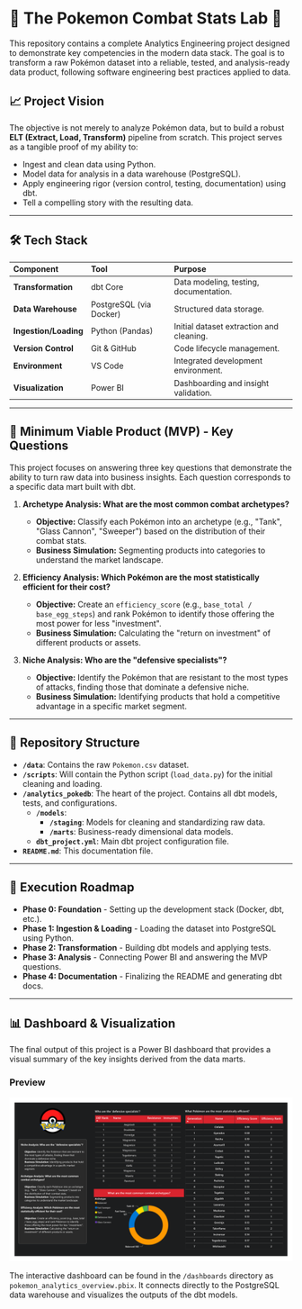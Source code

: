 # 🚧 The Pokemon Combat Stats Lab 🚧

This repository contains a complete Analytics Engineering project designed to demonstrate key competencies in the modern data stack. The goal is to transform a raw Pokémon dataset into a reliable, tested, and analysis-ready data product, following software engineering best practices applied to data.

## 📈 Project Vision

The objective is not merely to analyze Pokémon data, but to build a robust **ELT (Extract, Load, Transform)** pipeline from scratch. This project serves as a tangible proof of my ability to:

- Ingest and clean data using Python.
- Model data for analysis in a data warehouse (PostgreSQL).
- Apply engineering rigor (version control, testing, documentation) using dbt.
- Tell a compelling story with the resulting data.

---

## 🛠️ Tech Stack

| Component | Tool | Purpose |
| :--- | :--- | :--- |
| **Transformation** | dbt Core | Data modeling, testing, documentation. |
| **Data Warehouse** | PostgreSQL (via Docker) | Structured data storage. |
| **Ingestion/Loading** | Python (Pandas) | Initial dataset extraction and cleaning. |
| **Version Control**| Git & GitHub | Code lifecycle management. |
| **Environment** | VS Code | Integrated development environment. |
| **Visualization** | Power BI | Dashboarding and insight validation. |

---

## 🎯 Minimum Viable Product (MVP) - Key Questions

This project focuses on answering three key questions that demonstrate the ability to turn raw data into business insights. Each question corresponds to a specific data mart built with dbt.

1. **Archetype Analysis: What are the most common combat archetypes?**
    - **Objective:** Classify each Pokémon into an archetype (e.g., "Tank", "Glass Cannon", "Sweeper") based on the distribution of their combat stats.
    - **Business Simulation:** Segmenting products into categories to understand the market landscape.

2. **Efficiency Analysis: Which Pokémon are the most statistically efficient for their cost?**
    - **Objective:** Create an `efficiency_score` (e.g., `base_total / base_egg_steps`) and rank Pokémon to identify those offering the most power for less "investment".
    - **Business Simulation:** Calculating the "return on investment" of different products or assets.

3. **Niche Analysis: Who are the "defensive specialists"?**
    - **Objective:** Identify the Pokémon that are resistant to the most types of attacks, finding those that dominate a defensive niche.
    - **Business Simulation:** Identifying products that hold a competitive advantage in a specific market segment.

---

## 📂 Repository Structure

- **`/data`**: Contains the raw `Pokemon.csv` dataset.
- **`/scripts`**: Will contain the Python script (`load_data.py`) for the initial cleaning and loading.
- **`/analytics_pokedb`**: The heart of the project. Contains all dbt models, tests, and configurations.
  - **`/models`**:
    - **`/staging`**: Models for cleaning and standardizing raw data.
    - **`/marts`**: Business-ready dimensional data models.
  - **`dbt_project.yml`**: Main dbt project configuration file.
- **`README.md`**: This documentation file.

---

## 🚀 Execution Roadmap

- **Phase 0: Foundation** - Setting up the development stack (Docker, dbt, etc.).
- **Phase 1: Ingestion & Loading** - Loading the dataset into PostgreSQL using Python.
- **Phase 2: Transformation** - Building dbt models and applying tests.
- **Phase 3: Analysis** - Connecting Power BI and answering the MVP questions.
- **Phase 4: Documentation** - Finalizing the README and generating dbt docs.

---

## 📊 Dashboard & Visualization

The final output of this project is a Power BI dashboard that provides a visual summary of the key insights derived from the data marts.

### Preview
![Dashboard Preview](/dashboards/dashboard_preview.png)

The interactive dashboard can be found in the `/dashboards` directory as `pokemon_analytics_overview.pbix`. It connects directly to the PostgreSQL data warehouse and visualizes the outputs of the dbt models.